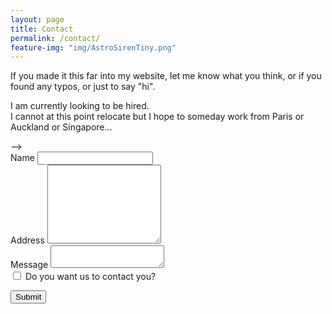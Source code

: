 ```yaml
---
layout: page
title: Contact
permalink: /contact/
feature-img: "img/AstroSirenTiny.png"
---
```


If you made it this far into my website, let me know what you think, or if you found any typos, or just to say "hi".

I am currently looking to be hired.  
I cannot at this point relocate but I hope to someday work from Paris or Auckland or Singapore...

<!-- <form >
  <!-- the redirect_to is optional, the form will redirect to the referrer on submission -->
  <!-- <input type='hidden' name='redirect_to' value='http://robotmermaid.com/thank-you/' />
  <input type='text' name='name' placeholder='Your Full Name' />
  <input type='email' name='email' placeholder='Your E-mail Address' />
  <textarea name='message' placeholder='Write your message ...'></textarea>
  <input type='submit' value='Send Message' /> -->
<!-- </form> --> -->
<form action="https://getsimpleform.com/messages?form_api_token=2244d304b83e7b8dcc6777ed4c32484e" method="post" enctype="multipart/form-data">

  <input type='hidden' name='redirect_to' value='http://robotmermaid.com/thank-you/' />
  <input type='hidden' name='_folder' value='rfps' />
  <input type='hidden' name='_spam' value='message' />


  <div class="form-group">
    <label>Name</label>
    <input type="text" name='name' class="form-control">
  </div>

  <div class="form-group">
    <label>Address</label>
    <textarea name='address' rows=8 class="form-control"></textarea>
  </div>


  <div class="form-group">
    <label>Message</label>
    <textarea type="text" name='message' class="form-control"></textarea>
  </div>



  <div class="checkbox">
    <label>
      <input type="checkbox" name='contact' value='Yes'> Do you want us to contact you?
      <input type='hidden' name='contact' value='No'>
    </label>
  </div>

  <button type='submit' class="btn btn-primary">Submit</button>
</form>
